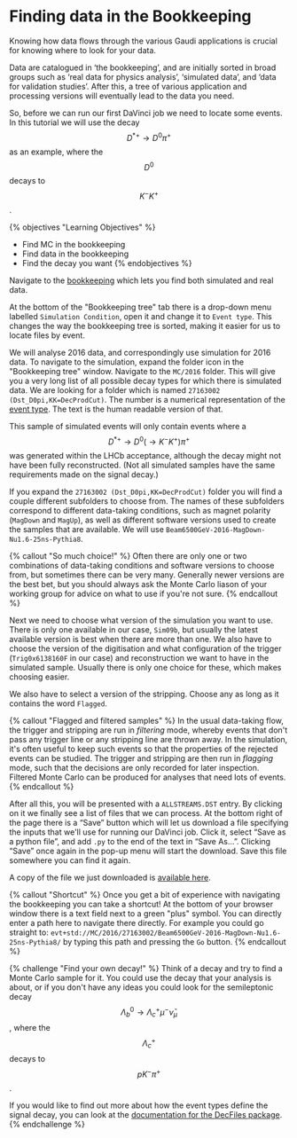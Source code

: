 # Finding data in the Bookkeeping

Knowing how data flows through the various Gaudi applications is crucial for 
knowing where to look for your data.

Data are catalogued in ‘the bookkeeping’, and are initially sorted in broad 
groups such as ‘real data for physics analysis’, ‘simulated data’, and ‘data 
for validation studies’.
After this, a tree of various application and processing versions will 
eventually lead to the data you need.

So, before we can run our first DaVinci job we need to locate some events. In 
this tutorial we will use the decay $$D^{* +} \to D^{0}\pi^{+}$$ as an example, 
where the $$D^{0}$$ decays to $$K^{-} K^{+}$$.

{% objectives "Learning Objectives" %}
* Find MC in the bookkeeping
* Find data in the bookkeeping
* Find the decay you want
{% endobjectives %}

Navigate to the 
[bookkeeping](https://lhcb-portal-dirac.cern.ch/DIRAC/?view=tabs&theme=Grey&url_state=1|*LHCbDIRAC.BookkeepingBrowser.classes.BookkeepingBrowser:,) 
which lets you find both simulated
and real data.

At the bottom of the "Bookkeeping tree" tab there is a drop-down menu
labelled `Simulation Condition`, open it and change it to `Event
type`. This changes the way the bookkeeping tree is sorted, making it easier for us to locate files by event.

We will analyse 2016 data, and correspondingly use simulation for 2016
data. To navigate to the simulation, expand the folder icon in the
"Bookkeeping tree" window. Navigate to the `MC/2016` folder. This will
give you a very long list of all possible decay types for which there
is simulated data. We are looking for a folder which is named
`27163002 (Dst_D0pi,KK=DecProdCut)`. The number is a numerical
representation of the [event
type](https://cds.cern.ch/record/855452?ln=en).  The text is the human
readable version of that.

This sample of simulated events will only contain events where a $$D^{* +} \to 
D^{0}(\to K^{-}K^{+})\pi^{+}$$ was generated within the LHCb acceptance, 
although the decay might not have been fully reconstructed. (Not all simulated 
samples have the same requirements made on the signal decay.)

If you expand the `27163002 (Dst_D0pi,KK=DecProdCut)` folder you
will find a couple different subfolders to choose from. The names of these 
subfolders correspond to different data-taking conditions, such as magnet 
polarity (`MagDown` and `MagUp`), as well as different software versions used 
to create the samples that are available. We will use 
`Beam6500GeV-2016-MagDown-Nu1.6-25ns-Pythia8`.

{% callout "So much choice!" %}
Often there are only one or two combinations of data-taking conditions and 
software versions to choose from, but sometimes there can be very many.
Generally newer versions are the best bet, but you should always ask the 
Monte Carlo liason of your working group for advice on what to use if you're 
not sure.
{% endcallout %}

Next we need to choose what version of the simulation you want to
use. There is only one available in our case, `Sim09b`, but usually the latest available version is best when there are more than one.
We also have to choose the version of the
digitisation and what configuration of the trigger (`Trig0x6138160F` in our case) and reconstruction
we want to have in the simulated sample. Usually
there is only one choice for these, which makes choosing easier.

We also have to select a version of the stripping. Choose any as long as it 
contains the word `Flagged`.

{% callout "Flagged and filtered samples" %}
In the usual data-taking flow, the trigger and stripping are run in 
*filtering* mode, whereby events that don't pass any trigger line or any 
stripping line are thrown away. In the simulation, it's often useful to keep 
such events so that the properties of the rejected events can be studied.
The trigger and stripping are then run in _flagging_ mode, such that the 
decisions are only recorded for later inspection.
Filtered Monte Carlo can be produced for analyses that need lots of events.
{% endcallout %}

After all this, you will be presented with a `ALLSTREAMS.DST` entry. By
clicking on it we finally see a list of files that we can
process. At the bottom right of the page there is a “Save” button
which will let us download a file specifying the inputs that we'll use for 
running our DaVinci job. Click it, select “Save as a
python file”, and add `.py` to the end of the text in “Save As...”. Clicking “Save” once again in the pop-up menu will start the
download. Save this file somewhere you can find it again.

A copy of the file we just downloaded is [available
here](data/MC_2016_27163002_Beam6500GeV2016MagDownNu1.625nsPythia8_Sim09b_Trig0x6138160F_Reco16_Turbo03_Stripping28NoPrescalingFlagged_ALLSTREAMS.DST.py).

{% callout "Shortcut" %}
Once you get a bit of experience with navigating the bookkeeping you 
can take a shortcut! At the bottom of your browser window there is a 
text field next to a green "plus" symbol. You can directly enter a 
path here to navigate there directly. For example you could go 
straight to:
`evt+std://MC/2016/27163002/Beam6500GeV-2016-MagDown-Nu1.6-25ns-Pythia8/`
by typing this path and pressing the `Go` button.
{% endcallout %}

{% challenge "Find your own decay!" %}
Think of a decay and try to find a Monte Carlo sample for it. You could use 
the decay that your analysis is about, or if you don't have any ideas you 
could look for the semileptonic decay $$\Lambda_{b}^{0} \to 
\Lambda_{c}^{+}\mu^{-}\bar{\nu}_{\mu}$$, where the $$\Lambda_{c}^{+}$$ decays 
to $$pK^{-}\pi^{+}$$.

If you would like to find out more about how the event types define the 
signal decay, you can look at the [documentation for the DecFiles 
package](http://lhcbdoc.web.cern.ch/lhcbdoc/decfiles/).
{% endchallenge %}
